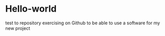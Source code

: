 # Hello-world
test to repository
exercising on Github to be able to use a software for my new project
